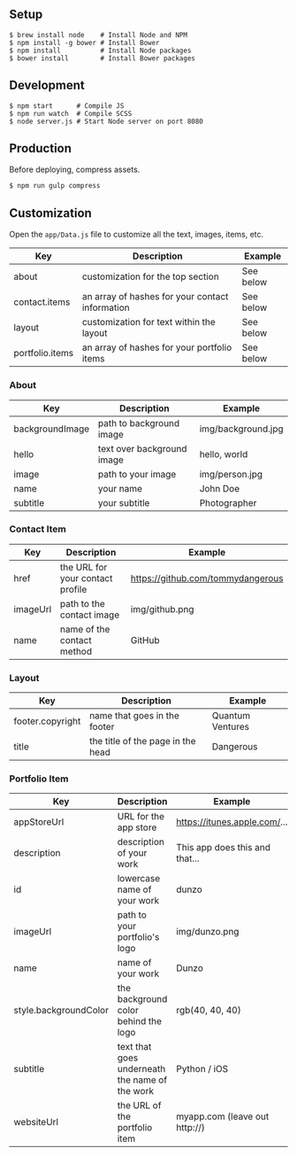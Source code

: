 ## Setup
```
$ brew install node    # Install Node and NPM
$ npm install -g bower # Install Bower
$ npm install          # Install Node packages
$ bower install        # Install Bower packages
```

## Development
```
$ npm start      # Compile JS
$ npm run watch  # Compile SCSS
$ node server.js # Start Node server on port 8080
```

## Production
Before deploying, compress assets.
```
$ npm run gulp compress
```

## Customization
Open the `app/Data.js` file to customize all the text, images, items, etc.

Key | Description | Example
--- | ----------- | -------
about | customization for the top section | See below
contact.items | an array of hashes for your contact information | See below
layout | customization for text within the layout | See below
portfolio.items | an array of hashes for your portfolio items | See below

### About
Key | Description | Example
--- | ----------- | -------
backgroundImage | path to background image | img/background.jpg
hello | text over background image | hello, world
image | path to your image | img/person.jpg
name | your name | John Doe
subtitle | your subtitle | Photographer

### Contact Item
Key | Description | Example
--- | ----------- | -------
href | the URL for your contact profile | https://github.com/tommydangerous
imageUrl | path to the contact image | img/github.png
name | name of the contact method | GitHub

### Layout
Key | Description | Example
--- | ----------- | -------
footer.copyright | name that goes in the footer | Quantum Ventures
title | the title of the page in the head | Dangerous

### Portfolio Item
Key | Description | Example
--- | ----------- | -------
appStoreUrl | URL for the app store | https://itunes.apple.com/...
description | description of your work | This app does this and that...
id | lowercase name of your work | dunzo
imageUrl | path to your portfolio's logo | img/dunzo.png
name | name of your work | Dunzo
style.backgroundColor | the background color behind the logo | rgb(40, 40, 40)
subtitle | text that goes underneath the name of the work | Python / iOS
websiteUrl | the URL of the portfolio item | myapp.com (leave out http://)
